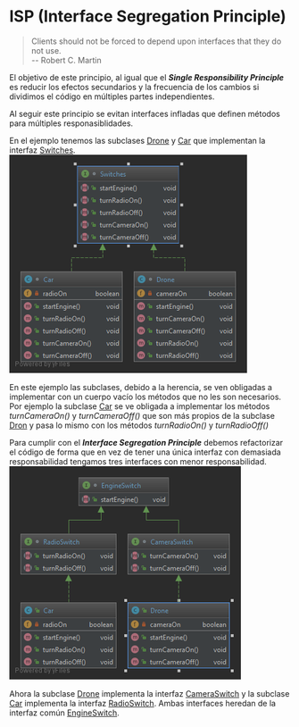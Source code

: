 # ISP (Interface Segregation Principle)

> Clients should not be forced to depend upon interfaces that they do not use.  
> -- Robert C. Martin

El objetivo de este principio, al igual que el **_Single Responsibility Principle_** es reducir los efectos secundarios y la frecuencia de los cambios si dividimos el código en múltiples partes independientes.

Al seguir este principio se evitan interfaces infladas que definen métodos para múltiples responasiblidades.

En el ejemplo tenemos las subclases [Drone](violation/Drone.java) y [Car](violation/Car.java) que implementan la interfaz [Switches](violation/Switches.java).  
![Diagram](isp_violation_diagram.png)

En este ejemplo las subclases, debido a la herencia, se ven obligadas a implementar con un cuerpo vacío los métodos que no les son necesarios. Por ejemplo la subclase [Car](violation/Car.java) se ve obligada a implementar los métodos _turnCameraOn()_ y _turnCameraOff()_ que son más propios de la subclase [Dron](violation/Drone.java) y pasa lo mismo con los métodos _turnRadioOn()_ y _turnRadioOff()_

Para cumplir con el **_Interface Segregation Principle_** debemos refactorizar el código de forma que en vez de tener una única interfaz con demasiada responsabilidad tengamos tres interfaces con menor responsabilidad.  
![Diagram](isp_solution_diagram.png)

Ahora la subclase [Drone](solution/Drone.java) implementa la interfaz [CameraSwitch](solution/CameraSwitch.java) y la subclase [Car](solution/Car.java) implementa la interfaz [RadioSwitch](solution/RadioSwitch.java). Ambas interfaces heredan de la interfaz común [EngineSwitch](solution/EngineSwitch.java).
